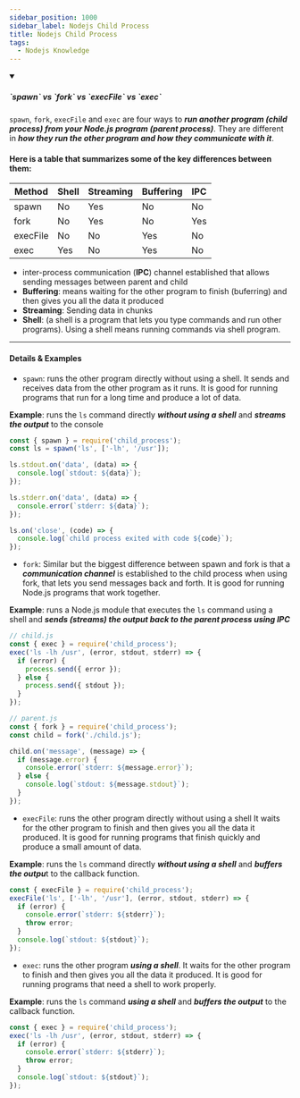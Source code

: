 ```yaml
---
sidebar_position: 1000
sidebar_label: Nodejs Child Process
title: Nodejs Child Process
tags:
  - Nodejs Knowledge
---
```


<!-- https://brandfolder.com/workbench/extract-text-from-image -->
<!-- ![for root](/img/interviews/angular/forroot.png) -->

<details open>
<summary><h5>`spawn` vs `fork` vs `execFile` vs `exec`</h5></summary>

`spawn`, `fork`, `execFile` and `exec` are four ways to ***run another program (child process) from your Node.js program (parent process)***. They are different in ***how they run the other program and how they communicate with it***.


#### Here is a table that summarizes some of the key differences between them:

| Method | Shell | Streaming | Buffering | IPC |
|--------|-------|-----------|-----------|-----|
| spawn  | No    | Yes       | No        | No  |
| fork   | No    | Yes       | No        | Yes |
| execFile| No   | No        | Yes       | No  |
| exec   | Yes   | No        | Yes       | No  |

- inter-process communication (**IPC**) channel established that allows sending messages between parent and child
- **Buffering**: means waiting for the other program to finish (buferring) and then gives you all the data it produced
- **Streaming**: Sending data in chunks
- **Shell**: (a shell is a program that lets you type commands and run other programs). Using a shell means running commands via shell program.

---

#### Details & Examples

- `spawn`: runs the other program directly without using a shell. It sends and receives data from the other program as it runs. It is good for running programs that run for a long time and produce a lot of data.

**Example**: runs the `ls` command directly ***without using a shell*** and ***streams the output*** to the console

```js
const { spawn } = require('child_process');
const ls = spawn('ls', ['-lh', '/usr']);

ls.stdout.on('data', (data) => {
  console.log(`stdout: ${data}`);
});

ls.stderr.on('data', (data) => {
  console.error(`stderr: ${data}`);
});

ls.on('close', (code) => {
  console.log(`child process exited with code ${code}`);
});

```

- `fork`: Similar but the biggest difference between spawn and fork is that a ***communication channel*** is established to the child process when using fork, that lets you send messages back and forth. It is good for running Node.js programs that work together.

**Example**: runs a Node.js module that executes the `ls` command using a shell and ***sends (streams) the output back to the parent process using IPC***

```js
// child.js
const { exec } = require('child_process');
exec('ls -lh /usr', (error, stdout, stderr) => {
  if (error) {
    process.send({ error });
  } else {
    process.send({ stdout });
  }
});

// parent.js
const { fork } = require('child_process');
const child = fork('./child.js');

child.on('message', (message) => {
  if (message.error) {
    console.error(`stderr: ${message.error}`);
  } else {
    console.log(`stdout: ${message.stdout}`);
  }
});

```

- `execFile`: runs the other program directly without using a shell It waits for the other program to finish and then gives you all the data it produced. It is good for running programs that finish quickly and produce a small amount of data.

**Example**: runs the `ls` command directly ***without using a shell*** and ***buffers the outpu***t to the callback function.

```js
const { execFile } = require('child_process');
execFile('ls', ['-lh', '/usr'], (error, stdout, stderr) => {
  if (error) {
    console.error(`stderr: ${stderr}`);
    throw error;
  }
  console.log(`stdout: ${stdout}`);
});

```

- `exec`: runs the other program ***using a shell***. It waits for the other program to finish and then gives you all the data it produced. It is good for running programs that need a shell to work properly.

**Example**: runs the `ls` command ***using a shell*** and ***buffers the output*** to the callback function.

```js
const { exec } = require('child_process');
exec('ls -lh /usr', (error, stdout, stderr) => {
  if (error) {
    console.error(`stderr: ${stderr}`);
    throw error;
  }
  console.log(`stdout: ${stdout}`);
});

```

</details>
